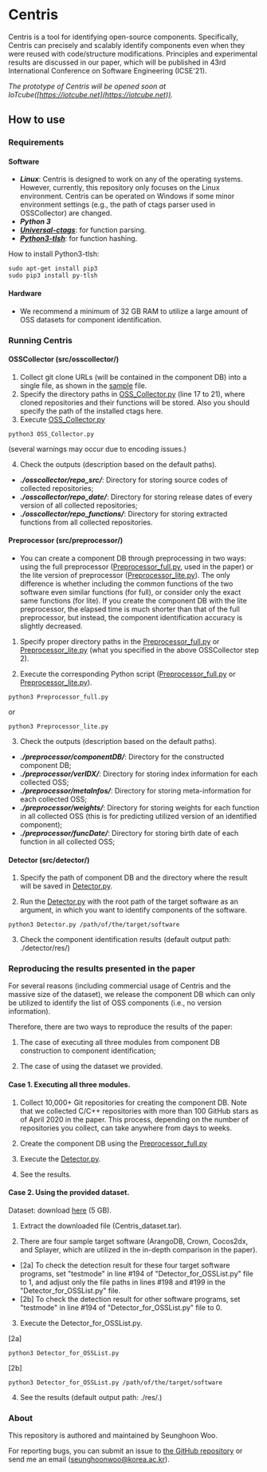 # Centris
Centris is a tool for identifying open-source components.
Specifically, Centris can precisely and scalably identify components even when they were reused with code/structure modifications.
Principles and experimental results are discussed in our paper, which will be published in 43rd International Conference on Software Engineering (ICSE'21).

*The prototype of Centris will be opened soon at IoTcube([https://iotcube.net](https://iotcube.net)).*

## How to use
### Requirements

#### Software
* ***Linux***: Centris is designed to work on any of the operating systems. However, currently, this repository only focuses on the Linux environment. Centris can be operated on Windows if some minor environment settings (e.g., the path of ctags parser used in OSSCollector) are changed.
* ***Python 3***
* ***[Universal-ctags](https://github.com/universal-ctags/ctags)***: for function parsing.
* ***[Python3-tlsh](https://pypi.org/project/python-tlsh/)***: for function hashing.

How to install Python3-tlsh:

```
sudo apt-get install pip3
sudo pip3 install py-tlsh
```

#### Hardware
* We recommend a minimum of 32 GB RAM to utilize a large amount of OSS datasets for component identification.

### Running Centris
#### OSSCollector (src/osscollector/)

1. Collect git clone URLs (will be contained in the component DB) into a single file, as shown in the [sample](https://github.com/WOOSEUNGHOON/Centris-public/blob/main/src/osscollector/sample) file.
2. Specify the directory paths in [OSS_Collector.py](https://github.com/WOOSEUNGHOON/Centris-public/blob/main/src/osscollector/OSS_Collector.py) (line 17 to 21), where cloned repositories and their functions will be stored. Also you should specify the path of the installed ctags here.
3. Execute [OSS_Collector.py](https://github.com/WOOSEUNGHOON/Centris-public/blob/main/src/osscollector/OSS_Collector.py)
```
python3 OSS_Collector.py
```
(several warnings may occur due to encoding issues.)

4. Check the outputs (description based on the default paths).
 * ***./osscollector/repo_src/***: Directory for storing source codes of collected repositories;
 * ***./osscollector/repo_date/***: Directory for storing release dates of every version of all collected repositories;
 * ***./osscollector/repo_functions/***: Directory for storing extracted functions from all collected repositories.

#### Preprocessor (src/preprocessor/)

* You can create a component DB through preprocessing in two ways: using the full preprocessor ([Preprocessor_full.py](https://github.com/WOOSEUNGHOON/Centris-public/blob/main/src/preprocessor/Preprocessor_full.py), used in the paper) or the lite version of preprocessor ([Preprocessor_lite.py](https://github.com/WOOSEUNGHOON/Centris-public/blob/main/src/preprocessor/Preprocessor_lite.py)). The only difference is whether including the common functions of the two software even similar functions (for full), or consider only the exact same functions (for lite). If you create the component DB with the lite preprocessor, the elapsed time is much shorter than that of the full preprocessor, but instead, the component identification accuracy is slightly decreased.

1. Specify proper directory paths in the [Preprocessor_full.py](https://github.com/WOOSEUNGHOON/Centris-public/blob/main/src/preprocessor/Preprocessor_full.py) or [Preprocessor_lite.py](https://github.com/WOOSEUNGHOON/Centris-public/blob/main/src/preprocessor/Preprocessor_lite.py) (what you specified in the above OSSCollector step 2).

2. Execute the corresponding Python script ([Preprocessor_full.py](https://github.com/WOOSEUNGHOON/Centris-public/blob/main/src/preprocessor/Preprocessor_full.py) or [Preprocessor_lite.py](https://github.com/WOOSEUNGHOON/Centris-public/blob/main/src/preprocessor/Preprocessor_lite.py)).

```
python3 Preprocessor_full.py
```
or
```
python3 Preprocessor_lite.py
```

3. Check the outputs (description based on the default paths).
 * ***./preprocessor/componentDB/***: Directory for the constructed component DB;
 * ***./preprocessor/verIDX/***: Directory for storing index information for each collected OSS;
 * ***./preprocessor/metaInfos/***: Directory for storing meta-information for each collected OSS;
 * ***./preprocessor/weights/***: Directory for storing weights for each function in all collected OSS (this is for predicting utilized version of an identified component);
 * ***./preprocessor/funcDate/***: Directory for storing birth date of each function in all collected OSS;

#### Detector (src/detector/)
1. Specify the path of component DB and the directory where the result will be saved in [Detector.py](https://github.com/WOOSEUNGHOON/Centris-public/blob/main/src/detector/Detector.py).

2. Run the [Detector.py](https://github.com/WOOSEUNGHOON/Centris-public/blob/main/src/detector/Detector.py) with the root path of the target software as an argument, in which you want to identify components of the software.
```
python3 Detector.py /path/of/the/target/software
```

3. Check the component identification results (default output path: ./detector/res/)


### Reproducing the results presented in the paper
For several reasons (including commercial usage of Centris and the massive size of the dataset), we release the component DB which can only be utilized to identify the list of OSS components (i.e., no version information).

Therefore, there are two ways to reproduce the results of the paper: 

1. The case of executing all three modules from component DB construction to component identification;

2. The case of using the dataset we provided.

#### Case 1. Executing all three modules.

1. Collect 10,000+ Git repositories for creating the component DB. Note that we collected C/C++ repositories with more than 100 GitHub stars as of April 2020 in the paper. This process, depending on the number of repositories you collect, can take anywhere from days to weeks.

2. Create the component DB using the [Preprocessor_full.py](https://github.com/WOOSEUNGHOON/Centris-public/blob/main/src/preprocessor/Preprocessor_full.py)

3. Execute the [Detector.py](https://github.com/WOOSEUNGHOON/Centris-public/blob/main/src/detector/Detector.py).

4. See the results.

#### Case 2. Using the provided dataset.

Dataset: download [here](https://drive.google.com/file/d/1nyIeGB8wjV4mEZ3nZmlK8lwD5WgehSBL/view?usp=sharing) (5 GB).

1. Extract the downloaded file (Centris_dataset.tar).

2. There are four sample target software (ArangoDB, Crown, Cocos2dx, and Splayer, which are utilized in the in-depth comparison in the paper). 
 + [2a] To check the detection result for these four target software programs, set "testmode" in line #194 of "Detector_for_OSSList.py" file to 1, and adjust only the file paths in lines #198 and #199 in the "Detector_for_OSSList.py" file.
 + [2b] To check the detection result for other software programs, set "testmode" in line #194  of "Detector_for_OSSList.py" file to 0. 

3. Execute the Detector_for_OSSList.py.

[2a]
```
python3 Detector_for_OSSList.py
```

[2b]
```
python3 Detector_for_OSSList.py /path/of/the/target/software
```

4. See the results (default output path: ./res/.)

### About
This repository is authored and maintained by Seunghoon Woo.

For reporting bugs, you can submit an issue to [the GitHub repository](https://github.com/WOOSEUNGHOON/Centris-public) or send me an email (<seunghoonwoo@korea.ac.kr>).